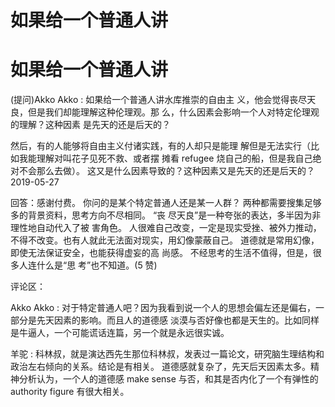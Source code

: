 # 如果给一个普通人讲

# 如果给一个普通人讲

(提问)Akko Akko : 如果给一个普通人讲水库推崇的自由主 义，他会觉得丧尽天良，但是我们却能理解这种伦理观。那 么，什么因素会影响一个人对特定伦理观的理解？这种因素 是先天的还是后天的？

然后，有的人能够将自由主义付诸实践，有的人却只是能理 解但是无法实行（比如我能理解对叫花子见死不救、或者摆 摊看 refugee 烧自己的船，但是我自己绝对不会那么去做）。 这又是什么因素导致的？这种因素又是先天的还是后天的？ 2019-05-27

回答：感谢付费。 你问的是某个特定普通人还是某一人群？ 两种都需要搜集足够多的背景资料，思考方向不尽相同。 “丧 尽天良”是一种夸张的表达，多半因为非理性地自动代入了被 害角色。 人很难自己改变，一定是现实受挫、被外力推动， 不得不改变。也有人就此无法面对现实，用幻像蒙蔽自己。 道德就是常用幻像，即使无法保证安全，也能获得虚妄的高 尚感。 不经思考的生活不值得，但是，很多人连什么是“思 考”也不知道。(5 赞)

评论区：

Akko Akko : 对于特定普通人吧？因为我看到说一个人的思想会偏左还是偏右，一部分是先天因素的影响。而且人的道德感 淡漠与否好像也都是天生的。比如同样是牛逼人，一个可能谎话连篇，另一个就是永远很实诚。

羊驼 : 科林叔，就是演达西先生那位科林叔，发表过一篇论文，研究脑生理结构和政治左右倾向的关系。结论是有相关。 道德感就复杂了，先天后天因素太多。精神分析认为，一个人的道德感 make sense 与否，和其是否内化了一个有弹性的 authority figure 有很大相关。